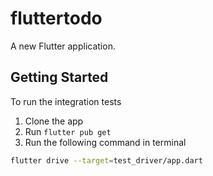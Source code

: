 # fluttertodo

A new Flutter application.

## Getting Started

To run the integration tests

1. Clone the app
2. Run ``` flutter pub get ```
3. Run the following command in terminal

```bash
flutter drive --target=test_driver/app.dart
```
